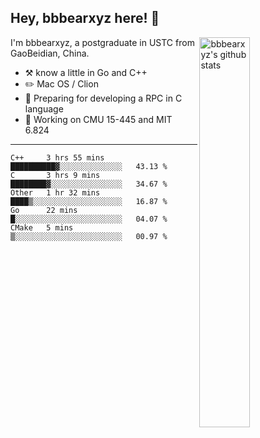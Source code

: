 ## Hey, bbbearxyz here! :wave:

<img align="right" alt="bbbearxyz's github stats" width="40%" src="https://github-readme-stats.vercel.app/api?username=bbbearxyz&show_icons=true">

I'm bbbearxyz, a postgraduate in USTC from GaoBeidian, China.

-   :hammer_and_pick:    know a little in Go and C++
-   :pencil2: Mac OS / Clion
-   :seedling: Preparing for developing a RPC in C language 
-   :thinking: Working on CMU 15-445 and MIT 6.824
---
<!--START_SECTION:waka-->
```text
C++     3 hrs 55 mins   ██████████▓░░░░░░░░░░░░░░   43.13 % 
C       3 hrs 9 mins    ████████▓░░░░░░░░░░░░░░░░   34.67 % 
Other   1 hr 32 mins    ████▒░░░░░░░░░░░░░░░░░░░░   16.87 % 
Go      22 mins         █░░░░░░░░░░░░░░░░░░░░░░░░   04.07 % 
CMake   5 mins          ▒░░░░░░░░░░░░░░░░░░░░░░░░   00.97 % 
```
<!--END_SECTION:waka-->

